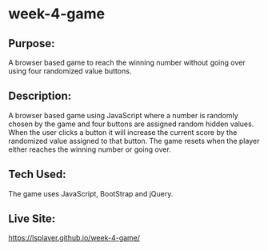 # week-4-game

## Purpose:
A browser based game to reach the winning number without going over using four randomized value buttons.

## Description:
A browser based game using JavaScript where a number is randomly chosen by the game and four buttons are assigned random hidden values.
When the user clicks a button it will increase the current score by the randomized value assigned to that button.
The game resets when the player either reaches the winning number or going over.

## Tech Used:
The game uses JavaScript, BootStrap and jQuery.

## Live Site:
https://lsplaver.github.io/week-4-game/